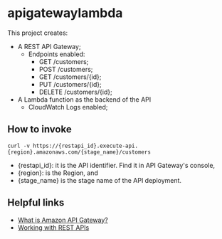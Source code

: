 # apigatewaylambda

This project creates:
- A REST API Gateway;
    - Endpoints enabled:
        - GET /customers;
        - POST /customers;
        - GET /customers/{id};
        - PUT /customers/{id};
        - DELETE /customers/{id};
- A Lambda function as the backend of the API
    - CloudWatch Logs enabled;

## How to invoke

```
curl -v https://{restapi_id}.execute-api.{region}.amazonaws.com/{stage_name}/customers
```

- {restapi_id}: it is the API identifier. Find it in API Gateway's console,
- {region}: is the Region, and
- {stage_name} is the stage name of the API deployment.

## Helpful links

- [What is Amazon API Gateway?][1]
- [Working with REST APIs][2]

[1]: https://docs.aws.amazon.com/apigateway/latest/developerguide/welcome.html
[2]: https://docs.aws.amazon.com/apigateway/latest/developerguide/apigateway-rest-api.html